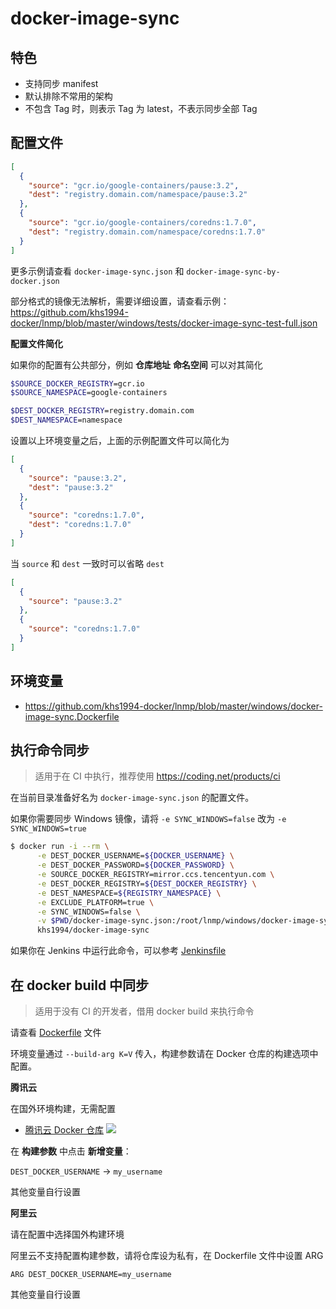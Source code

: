 # docker-image-sync

## 特色

* 支持同步 manifest
* 默认排除不常用的架构
* 不包含 Tag 时，则表示 Tag 为 latest，不表示同步全部 Tag

## 配置文件

```json
[
  {
    "source": "gcr.io/google-containers/pause:3.2",
    "dest": "registry.domain.com/namespace/pause:3.2"
  },
  {
    "source": "gcr.io/google-containers/coredns:1.7.0",
    "dest": "registry.domain.com/namespace/coredns:1.7.0"
  }
]
```

更多示例请查看 `docker-image-sync.json` 和 `docker-image-sync-by-docker.json`

部分格式的镜像无法解析，需要详细设置，请查看示例：https://github.com/khs1994-docker/lnmp/blob/master/windows/tests/docker-image-sync-test-full.json

**配置文件简化**

如果你的配置有公共部分，例如 **仓库地址** **命名空间** 可以对其简化

```bash
$SOURCE_DOCKER_REGISTRY=gcr.io
$SOURCE_NAMESPACE=google-containers

$DEST_DOCKER_REGISTRY=registry.domain.com
$DEST_NAMESPACE=namespace
```

设置以上环境变量之后，上面的示例配置文件可以简化为

```json
[
  {
    "source": "pause:3.2",
    "dest": "pause:3.2"
  },
  {
    "source": "coredns:1.7.0",
    "dest": "coredns:1.7.0"
  }
]
```

当 `source` 和 `dest` 一致时可以省略 `dest`

```json
[
  {
    "source": "pause:3.2"
  },
  {
    "source": "coredns:1.7.0"
  }
]
```

## 环境变量

* https://github.com/khs1994-docker/lnmp/blob/master/windows/docker-image-sync.Dockerfile

## 执行命令同步

> 适用于在 CI 中执行，推荐使用 https://coding.net/products/ci

在当前目录准备好名为 `docker-image-sync.json` 的配置文件。

如果你需要同步 Windows 镜像，请将 `-e SYNC_WINDOWS=false` 改为 `-e SYNC_WINDOWS=true`

```bash
$ docker run -i --rm \
      -e DEST_DOCKER_USERNAME=${DOCKER_USERNAME} \
      -e DEST_DOCKER_PASSWORD=${DOCKER_PASSWORD} \
      -e SOURCE_DOCKER_REGISTRY=mirror.ccs.tencentyun.com \
      -e DEST_DOCKER_REGISTRY=${DEST_DOCKER_REGISTRY} \
      -e DEST_NAMESPACE=${REGISTRY_NAMESPACE} \
      -e EXCLUDE_PLATFORM=true \
      -e SYNC_WINDOWS=false \
      -v $PWD/docker-image-sync.json:/root/lnmp/windows/docker-image-sync.json \
      khs1994/docker-image-sync
```

如果你在 Jenkins 中运行此命令，可以参考 [Jenkinsfile](Jenkinsfile)

## 在 docker build 中同步

> 适用于没有 CI 的开发者，借用 docker build 来执行命令

请查看 [Dockerfile](Dockerfile) 文件

环境变量通过 `--build-arg K=V` 传入，构建参数请在 Docker 仓库的构建选项中配置。

**腾讯云**

在国外环境构建，无需配置

* [腾讯云 Docker 仓库](https://cloud.tencent.com/document/product/457/10152)
![](https://main.qcloudimg.com/raw/6e1a949c69b8df8e53e9811c128681ac.png)

在 **构建参数** 中点击 **新增变量**：

`DEST_DOCKER_USERNAME` -> `my_username`

其他变量自行设置

**阿里云**

请在配置中选择国外构建环境

阿里云不支持配置构建参数，请将仓库设为私有，在 Dockerfile 文件中设置 ARG

```docker
ARG DEST_DOCKER_USERNAME=my_username
```

其他变量自行设置

